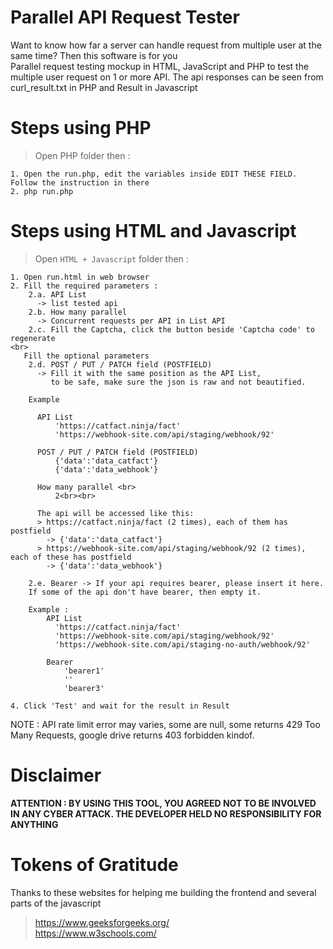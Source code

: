 # Parallel API Request Tester
Want to know how far a server can handle request from multiple user at the same time? Then this software is for you<br>
Parallel request testing mockup in HTML, JavaScript and PHP to test the multiple user request on 1 or more API. The api responses can be seen from curl_result.txt in PHP and Result in Javascript

# Steps using PHP
> Open PHP folder then :
```
1. Open the run.php, edit the variables inside EDIT THESE FIELD. Follow the instruction in there
2. php run.php 
```

# Steps using HTML and Javascript
> Open `HTML + Javascript` folder then :
```
1. Open run.html in web browser
2. Fill the required parameters :
    2.a. API List 
      -> list tested api
    2.b. How many parallel 
      -> Concurrent requests per API in List API
    2.c. Fill the Captcha, click the button beside 'Captcha code' to regenerate
<br>
   Fill the optional parameters
    2.d. POST / PUT / PATCH field (POSTFIELD) 
      -> Fill it with the same position as the API List, 
         to be safe, make sure the json is raw and not beautified.

    Example
    
      API List  
          'https://catfact.ninja/fact'
          'https://webhook-site.com/api/staging/webhook/92'

      POST / PUT / PATCH field (POSTFIELD) 
          {'data':'data_catfact'}
          {'data':'data_webhook'}
     
      How many parallel <br>
          2<br><br>
     
      The api will be accessed like this:
      > https://catfact.ninja/fact (2 times), each of them has postfield 
        -> {'data':'data_catfact'}
      > https://webhook-site.com/api/staging/webhook/92 (2 times), each of these has postfield 
        -> {'data':'data_webhook'}

    2.e. Bearer -> If your api requires bearer, please insert it here.
    If some of the api don't have bearer, then empty it.

    Example :
        API List
          'https://catfact.ninja/fact'
          'https://webhook-site.com/api/staging/webhook/92'
          'https://webhook-site.com/api/staging-no-auth/webhook/92'
          
        Bearer 
            'bearer1'
            ''
            'bearer3'

4. Click 'Test' and wait for the result in Result
```
NOTE : API rate limit error may varies, some are null, some returns 429 Too Many Requests, google drive returns 403 forbidden kindof.

# Disclaimer
<b>ATTENTION : BY USING THIS TOOL, YOU AGREED NOT TO BE INVOLVED IN ANY CYBER ATTACK. THE DEVELOPER HELD NO RESPONSIBILITY FOR ANYTHING</b>

# Tokens of Gratitude
Thanks to these websites for helping me building the frontend and several parts of the javascript
 > https://www.geeksforgeeks.org/<br>
 > https://www.w3schools.com/<br>
